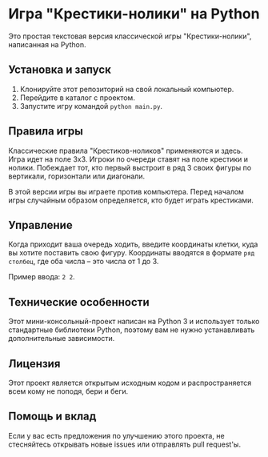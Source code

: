 # Игра "Крестики-нолики" на Python

Это простая текстовая версия классической игры "Крестики-нолики", написанная на Python.

## Установка и запуск

1. Клонируйте этот репозиторий на свой локальный компьютер.
2. Перейдите в каталог с проектом.
3. Запустите игру командой `python main.py`.

## Правила игры

Классические правила "Крестиков-ноликов" применяются и здесь. Игра идет на поле 3x3. Игроки по очереди ставят на поле крестики и нолики. Побеждает тот, кто первый выстроит в ряд 3 своих фигуры по вертикали, горизонтали или диагонали.

В этой версии игры вы играете против компьютера. Перед началом игры случайным образом определяется, кто будет играть крестиками.

## Управление

Когда приходит ваша очередь ходить, введите координаты клетки, куда вы хотите поставить свою фигуру. Координаты вводятся в формате `ряд столбец`, где оба числа – это числа от 1 до 3.

Пример ввода: `2 2`.

## Технические особенности

Этот мини-консольный-проект написан на Python 3 и использует только стандартные библиотеки Python, поэтому вам не нужно устанавливать дополнительные зависимости.

## Лицензия

Этот проект является открытым исходным кодом и распространяется всем кому не поподя, бери и беги.

## Помощь и вклад

Если у вас есть предложения по улучшению этого проекта, не стесняйтесь открывать новые issues или отправлять pull request'ы.
